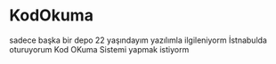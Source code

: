 # KodOkuma
 sadece başka bir depo
22 yaşındayım yazılımla ilgileniyorm
İstnabulda oturuyorum
Kod OKuma Sistemi yapmak istiyorm 
